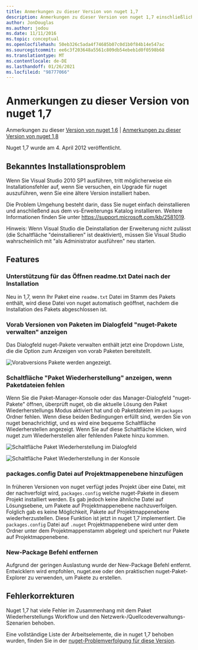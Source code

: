 ```yaml
---
title: Anmerkungen zu dieser Version von nuget 1,7
description: Anmerkungen zu dieser Version von nuget 1,7 einschließlich bekannter Probleme, Fehlerbehebungen, hinzugefügter Features und dcrs.
author: JonDouglas
ms.author: jodou
ms.date: 11/11/2016
ms.topic: conceptual
ms.openlocfilehash: 50eb326c5ada4f74685b07c0d1b0f84b14e547ac
ms.sourcegitcommit: ee6c3f203648a5561c809db54ebeb1d0f0598b68
ms.translationtype: MT
ms.contentlocale: de-DE
ms.lasthandoff: 01/26/2021
ms.locfileid: "98777066"
---
```

# <a name="nuget-17-release-notes"></a>Anmerkungen zu dieser Version von nuget 1,7

Anmerkungen zu dieser [Version von nuget 1,6](../release-notes/nuget-1.6.md)  |  [Anmerkungen zu dieser Version von nuget 1,8](../release-notes/nuget-1.8.md)

Nuget 1,7 wurde am 4. April 2012 veröffentlicht.

## <a name="known-installation-issue"></a>Bekanntes Installationsproblem
Wenn Sie Visual Studio 2010 SP1 ausführen, tritt möglicherweise ein Installationsfehler auf, wenn Sie versuchen, ein Upgrade für nuget auszuführen, wenn Sie eine ältere Version installiert haben.

Die Problem Umgehung besteht darin, dass Sie nuget einfach deinstallieren und anschließend aus dem vs-Erweiterungs Katalog installieren.  Weitere Informationen finden Sie unter <https://support.microsoft.com/kb/2581019>.

Hinweis: Wenn Visual Studio die Deinstallation der Erweiterung nicht zulässt (die Schaltfläche "deinstallieren" ist deaktiviert), müssen Sie Visual Studio wahrscheinlich mit "als Administrator ausführen" neu starten.

## <a name="features"></a>Features

### <a name="support-opening-readmetxt-file-after-installation"></a>Unterstützung für das Öffnen readme.txt Datei nach der Installation
Neu in 1,7, wenn Ihr Paket eine `readme.txt` Datei im Stamm des Pakets enthält, wird diese Datei von nuget automatisch geöffnet, nachdem die Installation des Pakets abgeschlossen ist.

### <a name="show-prerelease-packages-in-the-manage-nuget-packages-dialog"></a>Vorab Versionen von Paketen im Dialogfeld "nuget-Pakete verwalten" anzeigen
Das Dialogfeld nuget-Pakete verwalten enthält jetzt eine Dropdown Liste, die die Option zum Anzeigen von vorab Paketen bereitstellt.

![Vorabversions Pakete werden angezeigt.](./media/prerelease-dropdown.png)

### <a name="show-package-restore-button-when-package-files-are-missing"></a>Schaltfläche "Paket Wiederherstellung" anzeigen, wenn Paketdateien fehlen
Wenn Sie die Paket-Manager-Konsole oder das Manager-Dialogfeld "nuget-Pakete" öffnen, überprüft nuget, ob die aktuelle Lösung den Paket Wiederherstellungs Modus aktiviert hat und ob Paketdateien im `packages` Ordner fehlen. Wenn diese beiden Bedingungen erfüllt sind, werden Sie von nuget benachrichtigt, und es wird eine bequeme Schaltfläche Wiederherstellen angezeigt. Wenn Sie auf diese Schaltfläche klicken, wird nuget zum Wiederherstellen aller fehlenden Pakete hinzu kommen.

![Schaltfläche Paket Wiederherstellung im Dialogfeld](./media/packagerestore-dialog.png)

![Schaltfläche Paket Wiederherstellung in der Konsole](./media/packagerestore-console.png)

### <a name="add-solution-level-packagesconfig-file"></a>packages.config Datei auf Projektmappenebene hinzufügen
In früheren Versionen von nuget verfügt jedes Projekt über eine Datei, mit der nachverfolgt wird, `packages.config` welche nuget-Pakete in diesem Projekt installiert werden. Es gab jedoch keine ähnliche Datei auf Lösungsebene, um Pakete auf Projektmappenebene nachzuverfolgen. Folglich gab es keine Möglichkeit, Pakete auf Projektmappenebene wiederherzustellen.
Diese Funktion ist jetzt in nuget 1,7 implementiert. Die `packages.config` Datei auf `.nuget` Projektmappenebene wird unter dem Ordner unter dem Projektmappenstamm abgelegt und speichert nur Pakete auf Projektmappenebene.

### <a name="remove-new-package-command"></a>New-Package Befehl entfernen
Aufgrund der geringen Auslastung wurde der New-Package Befehl entfernt. Entwicklern wird empfohlen, nuget.exe oder den praktischen nuget-Paket-Explorer zu verwenden, um Pakete zu erstellen.

## <a name="bug-fixes"></a>Fehlerkorrekturen
Nuget 1,7 hat viele Fehler im Zusammenhang mit dem Paket Wiederherstellungs Workflow und den Netzwerk-/Quellcodeverwaltungs-Szenarien behoben.

Eine vollständige Liste der Arbeitselemente, die in nuget 1,7 behoben wurden, finden Sie in der [nuget-Problemverfolgung für diese Version](http://nuget.codeplex.com/workitem/list/advanced?keyword=&status=Closed&type=All&priority=All&release=NuGet%201.7&assignedTo=All&component=All&sortField=Votes&sortDirection=Descending&page=0).
